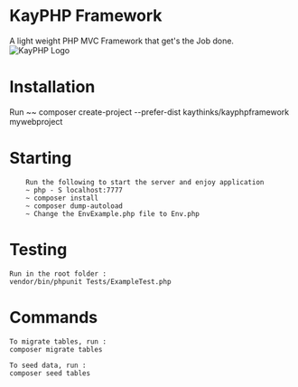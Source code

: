 # KayPHP Framework

A light weight PHP MVC Framework that get's the Job done.
![KayPHP Logo](https://raw.githubusercontent.com/kaythinks/kayphpframework/master/public/kayphplogo.png)

# Installation

Run  ~~  composer create-project --prefer-dist kaythinks/kayphpframework mywebproject

# Starting

		Run the following to start the server and enjoy application
		~ php - S localhost:7777 
		~ composer install 
		~ composer dump-autoload
		~ Change the EnvExample.php file to Env.php

# Testing
    Run in the root folder :
    vendor/bin/phpunit Tests/ExampleTest.php

# Commands
    To migrate tables, run :
    composer migrate tables

    To seed data, run :
    composer seed tables    